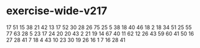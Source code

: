 # exercise-wide-v217
17
51
15
38
21
42
13
17
52
30
28
26
75
25
5
38
18
40
46
18
2
18
34
51
25
55
77
63
28
5
23
17
24
20
20
43
2
21
19
14
67
40
11
62
12
26
43
59
60
41
50
16
27
28
41
7
18
4
43
10
23
30
19
26
16
1
7
16
28
41
